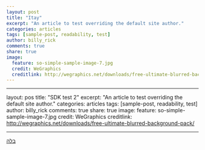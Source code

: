 ```yaml
---
layout: post
title: "Itay"
excerpt: "An article to test overriding the default site author."
categories: articles
tags: [sample-post, readability, test]
author: billy_rick
comments: true
share: true
image:
  feature: so-simple-sample-image-7.jpg
  credit: WeGraphics
  creditlink: http://wegraphics.net/downloads/free-ultimate-blurred-background-pack/
---
```

---
layout: pos
title: "SDK test 2"
excerpt: "An article to test overriding the default site author."
categories: articles
tags: [sample-post, readability, test]
author: billy_rick
comments: true
share: true
image:
  feature: so-simple-sample-image-7.jpg
  credit: WeGraphics
  creditlink: http://wegraphics.net/downloads/free-ultimate-blurred-background-pack/
 
---
<!-- <script type="text/javascript" src="//static.apester.com/js/sdk/v2.0/apester-javascript-sdk.min.js"></script> -->

<!-- <a href="https://otakukart.com/tag/boruto/" class="entry-tag entry-tag-345">Boruto</a> -->
<a href="https://otakukart.com/tag/boruto/" class="entry-tag entry-tag-345">בלה</a>
<!-- <script> -->
<!-- var dcTags = ['test', 'asd']; -->
<!-- </script> -->
<!-- <div class="apester-media" data-media-id="599ae345365115dd1c6b47c3" height="404"></div><script async src="//static.apester.com/js/sdk/v2.0/apester-javascript-sdk.min.js"></script> -->
<!-- <div class="apester-media" data-media-id="59afd934118e1f0001dd0a28" height="350"></div><script async src="http://static3.apester.com/"></script> -->
<!-- <div class="apester-media" data-token="5884b1de6320d9a228385fd1" data-context="true" data-tags="" data-fallback="true" height="350"></div><script async src="http://static3.apester.com/"></script> -->
<!-- <div class="apester-media" data-token="5884b1de6320d9a228385fd1" data-context="true" data-tags="" data-fallback="true" height="350"></div><script async src="http://static3.apester.com/"></script> -->
<!-- <div class="apester-media" data-media-id="598038bcb574286070770d9a" height="600"></div><script async src="http://static3.apester.com/"></script> -->
<!-- <div class="apester-media" data-media-id="5980894742b2743d4c082db6" height="350"></div><script async src="http://static3.apester.com/"></script> -->
<!-- <div class="apester-media" data-media-id="597ee5f43750c70d6baa6ede" height="350"></div><script async src="http://static3.apester.com/"></script> -->
<!-- <div class="apester-media" data-token="590aed76200e32ef6232cee6" data-context="true" data-tags="" data-fallback="true" height="350"></div><script async src="http://static3.apester.com/"></script> -->
<!-- <div class="apester-media" data-media-id="597f0aa4ab8ce93f38ccbd92" height="350"></div><script async src="https://static.apester.com/js/sdk/v2.0/apester-javascript-sdk.min.js"></script> -->
<!-- <div class="apester-media" data-media-id="59783b593f3b30a27917545f" height="350"></div><script async src="https://static.apester.com/js/sdk/v2.0/apester-javascript-sdk.min.js"></script> -->
<!-- <div class="apester-media" data-token="5810741c203aa70102c544c5" data-context="true" data-tags="" data-fallback="true" height="350"></div><script async src="https://static.apester.com/js/sdk/v2.0/apester-javascript-sdk.min.js"></script> -->
<div class="apester-media" data-media-id="59c7b18e118e1f0001dd0b56" height="366"></div><script async src="http://static3.apester.com/"></script>

